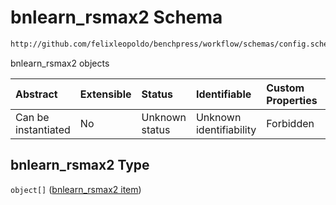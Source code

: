 # bnlearn_rsmax2 Schema

```txt
http://github.com/felixleopoldo/benchpress/workflow/schemas/config.schema.json#/properties/resources/properties/structure_learning_algorithms/properties/bnlearn_rsmax2
```

bnlearn_rsmax2 objects

| Abstract            | Extensible | Status         | Identifiable            | Custom Properties | Additional Properties | Access Restrictions | Defined In                                                       |
| :------------------ | :--------- | :------------- | :---------------------- | :---------------- | :-------------------- | :------------------ | :--------------------------------------------------------------- |
| Can be instantiated | No         | Unknown status | Unknown identifiability | Forbidden         | Allowed               | none                | [config.schema.json*](config.schema.json "open original schema") |

## bnlearn_rsmax2 Type

`object[]` ([bnlearn_rsmax2 item](config-definitions-bnlearn_rsmax2-item.md))

